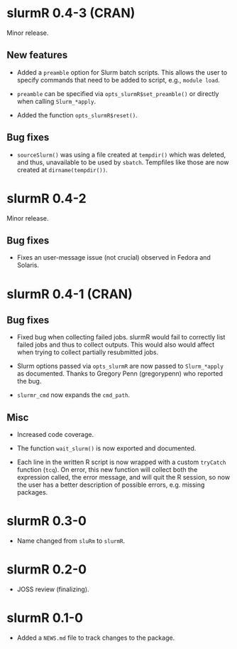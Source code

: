 # slurmR 0.4-3 (CRAN)

Minor release.

## New features

* Added a `preamble` option for Slurm batch scripts. This allows the user to
  specify commands that need to be added to script, e.g., `module load`.
  
* `preamble` can be specified via `opts_slurmR$set_preamble()` or directly
  when calling `Slurm_*apply`.
  
* Added the function `opts_slurmR$reset()`.
  
## Bug fixes

* `sourceSlurm()` was using a file created at `tempdir()` which was deleted,
  and thus, unavailable to be used by `sbatch`. Tempfiles like those are now
  created at `dirname(tempdir())`.


# slurmR 0.4-2

Minor release.

## Bug fixes

* Fixes an user-message issue (not crucial) observed in Fedora and Solaris.


# slurmR 0.4-1 (CRAN)

## Bug fixes

* Fixed bug when collecting failed jobs. slurmR would fail to
  correctly list failed jobs and thus to collect outputs. This would also
  would affect when trying to collect partially resubmitted jobs.
  
* Slurm options passed via `opts_slurmR` are now passed to
  `Slurm_*apply` as documented. Thanks to Gregory Penn (gregorypenn) who
  reported the bug.
  
* `slurmr_cmd` now expands the `cmd_path`.


## Misc
  
* Increased code coverage.

* The function `wait_slurm()` is now exported and documented.

* Each line in the written R script is now wrapped with a custom
  `tryCatch` function (`tcq`). On error, this new function will collect both
  the expression called, the error message, and will quit the R session, so now
  the user has a better description of possible errors, e.g. missing
  packages.



# slurmR 0.3-0

* Name changed from `sluRm` to `slurmR`.

# slurmR 0.2-0

* JOSS review (finalizing).

# slurmR 0.1-0

* Added a `NEWS.md` file to track changes to the package.

